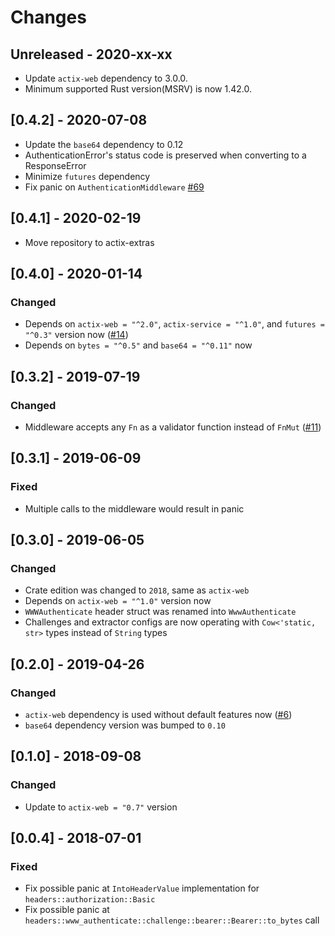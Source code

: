 # Changes

## Unreleased - 2020-xx-xx
* Update `actix-web` dependency to 3.0.0.
* Minimum supported Rust version(MSRV) is now 1.42.0.


## [0.4.2] - 2020-07-08
  - Update the `base64` dependency to 0.12
  - AuthenticationError's status code is preserved when converting to a ResponseError
  - Minimize `futures` dependency
  - Fix panic on `AuthenticationMiddleware` [#69]

[#69]: https://github.com/actix/actix-web-httpauth/pull/69

## [0.4.1] - 2020-02-19
  - Move repository to actix-extras

## [0.4.0] - 2020-01-14

### Changed
  - Depends on `actix-web = "^2.0"`, `actix-service = "^1.0"`, and `futures = "^0.3"` version now ([#14])
  - Depends on `bytes = "^0.5"` and `base64 = "^0.11"` now

[#14]: https://github.com/actix/actix-web-httpauth/pull/14

## [0.3.2] - 2019-07-19

### Changed
  - Middleware accepts any `Fn` as a validator function instead of `FnMut` ([#11](https://github.com/actix/actix-web-httpauth/pull/11))

## [0.3.1] - 2019-06-09

### Fixed
  - Multiple calls to the middleware would result in panic

## [0.3.0] - 2019-06-05

### Changed
  - Crate edition was changed to `2018`, same as `actix-web`
  - Depends on `actix-web = "^1.0"` version now
  - `WWWAuthenticate` header struct was renamed into `WwwAuthenticate`
  - Challenges and extractor configs are now operating with `Cow<'static, str>` types instead of `String` types

## [0.2.0] - 2019-04-26

### Changed
  - `actix-web` dependency is used without default features now ([#6](https://github.com/actix/actix-web-httpauth/pull/6))
  - `base64` dependency version was bumped to `0.10`

## [0.1.0] - 2018-09-08

### Changed
  - Update to `actix-web = "0.7"` version

## [0.0.4] - 2018-07-01

### Fixed
  - Fix possible panic at `IntoHeaderValue` implementation for `headers::authorization::Basic`
  - Fix possible panic at `headers::www_authenticate::challenge::bearer::Bearer::to_bytes` call
